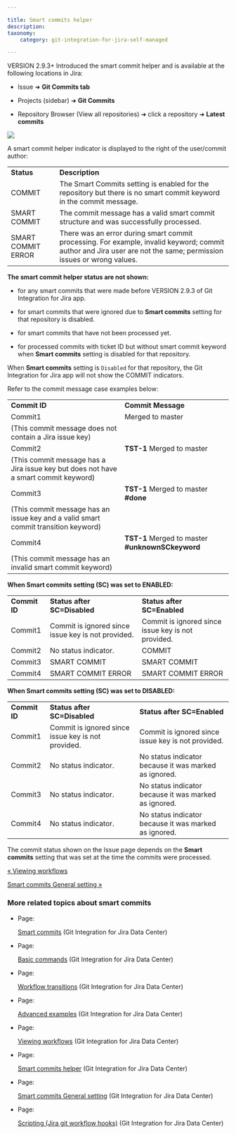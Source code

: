 ```yaml
---

title: Smart commits helper
description:
taxonomy:
    category: git-integration-for-jira-self-managed

---
```

VERSION 2.9.3+ Introduced the smart commit helper and is available at the following locations in Jira:

*   Issue ➜ **Git Commits tab**

*   Projects (sidebar) ➜ **Git Commits**

*   Repository Browser (View all repositories) ➜ click a repository ➜ **Latest commits**


![](https://bigbrassband.atlassian.net/wiki/download/thumbnails/1930398529/smart-commit-helper-example.png?version=1&modificationDate=1630642893155&cacheVersion=1&api=v2&width=680&height=353)


A smart commit helper indicator is displayed to the right of the user/commit author:

|     |     |
| --- | --- |
| **Status** | **Description** |
| COMMIT | The Smart Commits setting is enabled for the repository but there is no smart commit keyword in the commit message. |
| SMART COMMIT | The commit message has a valid smart commit structure and was successfully processed. |
| SMART COMMIT ERROR | There was an error during smart commit processing. For example, invalid keyword; commit author and Jira user are not the same; permission issues or wrong values. |


**The smart commit helper status are not shown:**

*   for any smart commits that were made before VERSION 2.9.3 of Git Integration for Jira app.

*   for smart commits that were ignored due to **Smart commits** setting for that repository is disabled.

*   for smart commits that have not been processed yet.

*   for processed commits with ticket ID but without smart commit keyword when **Smart commits** setting is disabled for that repository.


When **Smart commits** setting is `Disabled` for that repository, the Git Integration for Jira app will not show the COMMIT indicators.


Refer to the commit message case examples below:

|     |     |
| --- | --- |
| **Commit ID** | **Commit Message** |
| Commit1 | Merged to master |
| (This commit message does not contain a Jira issue key) |
| Commit2 | **TST-1** Merged to master |
| (This commit message has a Jira issue key but does not have a smart commit keyword) |
| Commit3 | **TST-1** Merged to master **#done** |
| (This commit message has an issue key and a valid smart commit transition keyword) |
| Commit4 | **TST-1** Merged to master **#unknownSCkeyword** |
| (This commit message has an invalid smart commit keyword) |


**When Smart commits setting (SC) was set to ENABLED:**

|     |     |     |
| --- | --- | --- |
| **Commit ID** | **Status after SC=Disabled** | **Status after SC=Enabled** |
| Commit1 | Commit is ignored since issue key is not provided. | Commit is ignored since issue key is not provided. |
| Commit2 | No status indicator. | COMMIT |
| Commit3 | SMART COMMIT | SMART COMMIT |
| Commit4 | SMART COMMIT ERROR | SMART COMMIT ERROR |


**When Smart commits setting (SC) was set to DISABLED:**

|     |     |     |
| --- | --- | --- |
| **Commit ID** | **Status after SC=Disabled** | **Status after SC=Enabled** |
| Commit1 | Commit is ignored since issue key is not provided. | Commit is ignored since issue key is not provided. |
| Commit2 | No status indicator. | No status indicator because it was marked as ignored. |
| Commit3 | No status indicator. | No status indicator because it was marked as ignored. |
| Commit4 | No status indicator. | No status indicator because it was marked as ignored. |

The commit status shown on the Issue page depends on the **Smart commits** setting that was set at the time the commits were processed.

[« Viewing workflows](/wiki/spaces/GIJDC/pages/1930398494/Viewing+workflows)

[Smart commits General setting »](/wiki/spaces/GIJDC/pages/1930398554/Smart+commits+General+setting)

### More related topics about smart commits

*   Page:

    [Smart commits](/wiki/spaces/GIJDC/pages/1930398395/Smart+commits) (Git Integration for Jira Data Center)

*   Page:

    [Basic commands](/wiki/spaces/GIJDC/pages/1930398422/Basic+commands) (Git Integration for Jira Data Center)

*   Page:

    [Workflow transitions](/wiki/spaces/GIJDC/pages/1930398464/Workflow+transitions) (Git Integration for Jira Data Center)

*   Page:

    [Advanced examples](/wiki/spaces/GIJDC/pages/1930398446/Advanced+examples) (Git Integration for Jira Data Center)

*   Page:

    [Viewing workflows](/wiki/spaces/GIJDC/pages/1930398494/Viewing+workflows) (Git Integration for Jira Data Center)

*   Page:

    [Smart commits helper](/wiki/spaces/GIJDC/pages/1930398529/Smart+commits+helper) (Git Integration for Jira Data Center)

*   Page:

    [Smart commits General setting](/wiki/spaces/GIJDC/pages/1930398554/Smart+commits+General+setting) (Git Integration for Jira Data Center)

*   Page:

    [Scripting (Jira git workflow hooks)](/wiki/spaces/GIJDC/pages/1930398579) (Git Integration for Jira Data Center)